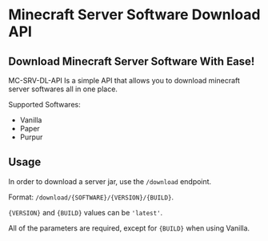 # Minecraft Server Software Download API

## Download Minecraft Server Software With Ease!

MC-SRV-DL-API Is a simple API that allows you to download minecraft server softwares all in one place.

Supported Softwares:

- Vanilla
- Paper
- Purpur

## Usage

In order to download a server jar, use the `/download` endpoint. 

Format: `/download/{SOFTWARE}/{VERSION}/{BUILD}`.

`{VERSION}` and `{BUILD}` values can be `'latest'`.

All of the parameters are required, except for `{BUILD}` when using Vanilla.